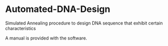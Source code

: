 Automated-DNA-Design
====================

Simulated Annealing procedure to design DNA sequence that exhibit certain characteristics

A manual is provided with the software.
